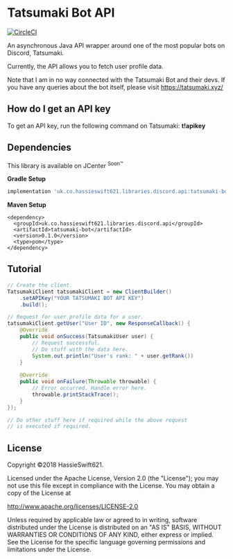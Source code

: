 Tatsumaki Bot API
=================
[![CircleCI](https://circleci.com/gh/hassieswift621/tatsumaki-bot-api.svg?style=svg)](https://circleci.com/gh/hassieswift621/tatsumaki-bot-api)

An asynchronous Java API wrapper around one of the most popular bots on Discord, Tatsumaki.

Currently, the API allows you to fetch user profile data.

Note that I am in no way connected with the Tatsumaki Bot and their devs.
If you have any queries about the bot itself, please visit https://tatsumaki.xyz/

How do I get an API key
-----------------------
To get an API key, run the following command on Tatsumaki: **t!apikey**

Dependencies
------------
This library is available on JCenter <sup>Soon&#8482;</sup>

**Gradle Setup**
```gradle
implementation 'uk.co.hassieswift621.libraries.discord.api:tatsumaki-bot:0.1.0'
```

**Maven Setup**
```maven
<dependency>
  <groupId>uk.co.hassieswift621.libraries.discord.api</groupId>
  <artifactId>tatsumaki-bot</artifactId>
  <version>0.1.0</version>
  <type>pom</type>
</dependency>
```

Tutorial
--------
```java
// Create the client.
TatsumakiClient tatsumakiClient = new ClientBuilder()
    .setAPIKey("YOUR TATSUMAKI BOT API KEY")
    .build();

// Request for user profile data for a user.
tatsumakiClient.getUser("User ID", new ResponseCallback() {
    @Override
    public void onSuccess(TatsumakiUser user) {
        // Request successful.
        // Do stuff with the data here.
        System.out.println("User's rank: " + user.getRank())
    }
    
    @Override
    public void onFailure(Throwable throwable) {
        // Error occurred. Handle error here.
        throwable.printStackTrace();
    }
});

// Do other stuff here if required while the above request
// is executed if required.
```

License
-------
Copyright &copy;2018 HassieSwift621.

Licensed under the Apache License, Version 2.0 (the "License");
you may not use this file except in compliance with the License.
You may obtain a copy of the License at

http://www.apache.org/licenses/LICENSE-2.0

Unless required by applicable law or agreed to in writing, software
distributed under the License is distributed on an "AS IS" BASIS,
WITHOUT WARRANTIES OR CONDITIONS OF ANY KIND, either express or implied.
See the License for the specific language governing permissions and
limitations under the License.